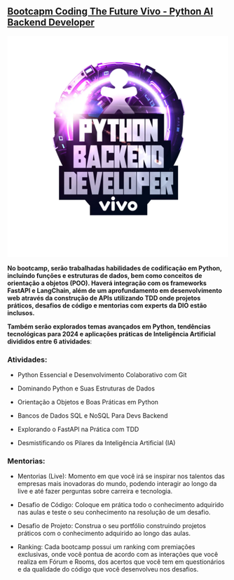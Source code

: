 ## [Bootcapm Coding The Future Vivo - Python AI Backend Developer](https://web.dio.me/track/coding-future-vivo-python-ai-backend-developer?tab=about)

![alt text](assets/648ef080-6c4b-4e54-bf72-34f62030f350.webp)

**No bootcamp, serão trabalhadas habilidades de codificação em Python,
incluindo funções e estruturas de dados, bem como conceitos de orientação a
objetos (POO). Haverá integração com os frameworks FastAPI e LangChain,
além de um aprofundamento em desenvolvimento web através da construção
de APIs utilizando TDD onde projetos práticos, desafios de
código e mentorias com experts da DIO estão inclusos.**

**Também serão explorados temas avançados em Python, tendências tecnológicas para 2024 e aplicações práticas de Inteligência Artificial divididos entre 6 atividades**:

### Atividades:

- Python Essencial e Desenvolvimento Colaborativo com Git

- Dominando Python e Suas Estruturas de Dados

- Orientação a Objetos e Boas Práticas em Python

- Bancos de Dados SQL e NoSQL Para Devs Backend

- Explorando o FastAPl na Prática com TDD

- Desmistificando os Pilares da Inteligência Artificial (IA)

### Mentorias:

- Mentorias (Live): Momento em que você irá se inspirar nos talentos das empresas mais inovadoras do mundo, podendo interagir ao longo da live e até fazer perguntas sobre carreira e tecnologia.

- Desafio de Código: Coloque em prática todo o conhecimento adquirido nas aulas e teste o seu conhecimento na resolução de um desafio.

- Desafio de Projeto: Construa o seu portfólio construindo projetos práticos com o conhecimento adquirido ao longo das aulas.

- Ranking: Cada bootcamp possui um ranking com premiações exclusivas, onde você pontua de acordo com as interações que você realiza em Fórum e Rooms, dos acertos que você tem em questionários e da qualidade do código que você desenvolveu nos desafios.
